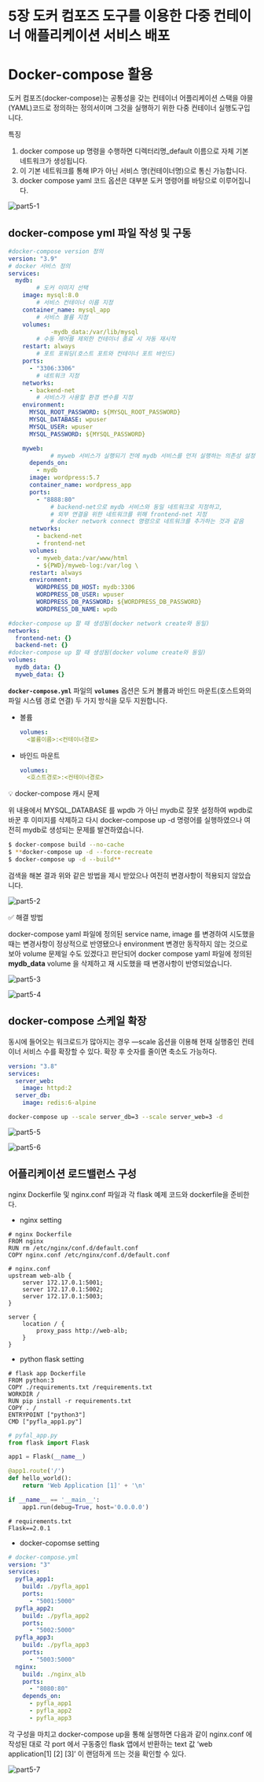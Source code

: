 # 5장 도커 컴포즈 도구를 이용한 다중 컨테이너 애플리케이션 서비스 배포

# Docker-compose 활용

도커 컴포즈(docker-compose)는 공통성을 갖는 컨테이너 어플리케이션 스택을 야믈(YAML)코드로 정의하는 정의서이며 그것을 실행하기 위한 다중 컨테이너 실행도구입니다.

특징

1. docker compose up 명령을 수행하면 디렉터리명\_default 이름으로 자체 기본 네트워크가 생성됩니다.
2. 이 기본 네트워크를 통해 IP가 아닌 서비스 명(컨테이너명)으로 통신 가능합니다.
3. docker compose yaml 코드 옵션은 대부분 도커 명령어를 바탕으로 이루어집니다.

![part5-1](assets/part5-1.png)

## docker-compose yml 파일 작성 및 구동

```yaml
#docker-compose version 정의
version: "3.9"
# docker 서비스 정의
services:
  mydb:
		# 도커 이미지 선택
    image: mysql:8.0
		# 서비스 컨테이너 이름 지정
    container_name: mysql_app
		# 서비스 볼륨 지정
    volumes:
			-mydb_data:/var/lib/mysql
		# 수동 제어를 제외한 컨테이너 종료 시 자동 재시작
    restart: always
		# 포트 포워딩(호스트 포트와 컨테이너 포트 바인드)
    ports:
      - "3306:3306"
		# 네트워크 지정
    networks:
      - backend-net
		# 서비스가 사용할 환경 변수를 지정
    environment:
      MYSQL_ROOT_PASSWORD: ${MYSQL_ROOT_PASSWORD}
      MYSQL_DATABASE: wpuser
      MYSQL_USER: wpuser
      MYSQL_PASSWORD: ${MYSQL_PASSWORD}

    myweb:
			# myweb 서비스가 실행되기 전에 mydb 서비스를 먼저 실행하는 의존성 설정
      depends_on:
        - mydb
      image: wordpress:5.7
      container_name: wordpress_app
      ports:
        - "8888:80"
			# backend-net으로 mydb 서비스와 동일 네트워크로 지정하고,
			# 외부 연결을 위한 네트워크를 위해 frontend-net 지정
			# docker network connect 명령으로 네트워크를 추가하는 것과 같음
      networks:
        - backend-net
        - frontend-net
      volumes:
        - myweb_data:/var/www/html
        - ${PWD}/myweb-log:/var/log \
      restart: always
      environment:
        WORDPRESS_DB_HOST: mydb:3306
        WORDPRESS_DB_USER: wpuser
        WORDPRESS_DB_PASSWORD: ${WORDPRESS_DB_PASSWORD}
        WORDPRESS_DB_NAME: wpdb

#docker-compose up 할 때 생성됨(docker network create와 동일)
networks:
  frontend-net: {}
  backend-net: {}
#docker-compose up 할 때 생성됨(docker volume create와 동일)
volumes:
  mydb_data: {}
  myweb_data: {}
```

**`docker-compose.yml`** 파일의 **`volumes`** 옵션은 도커 볼륨과 바인드 마운트(호스트와의 파일 시스템 경로 연결) 두 가지 방식을 모두 지원합니다.

- 볼륨
  ```yaml
  volumes:
  	<볼륨이름>:<컨테이너경로>
  ```
- 바인드 마운트
  ```yaml
  volumes:
  	<호스트경로>:<컨테이너경로>
  ```

<aside>
💡 docker-compose 캐시 문제

</aside>

위 내용에서 MYSQL_DATABASE 를 wpdb 가 아닌 mydb로 잘못 설정하여 wpdb로 바꾼 후 이미지를 삭제하고 다시 docker-compose up -d 명령어를 실행하였으나 여전히 mydb로 생성되는 문제를 발견하였습니다.

```bash
$ docker-compose build --no-cache
$ **docker-compose up -d --force-recreate
$ docker-compose up -d --build**
```

검색을 해본 결과 위와 같은 방법을 제시 받았으나 여전히 변경사항이 적용되지 않았습니다.

![part5-2](assets/part5-2.png)

✅ 해결 방법

docker-compose yaml 파일에 정의된 service name, image 를 변경하여 시도했을 때는 변경사항이 정상적으로 반영됐으나 environment 변경만 동작하지 않는 것으로 보아 volume 문제일 수도 있겠다고 판단되어 docker compose yaml 파일에 정의된 **mydb_data** volume 을 삭제하고 재 시도했을 때 변경사항이 반영되었습니다.

![part5-3](assets/part5-3.png)

![part5-4](assets/part5-4.png)

## docker-compose 스케일 확장

동시에 들어오는 워크로드가 많아지는 경우 —scale 옵션을 이용해 현재 실행중인 컨테이너 서비스 수를 확장할 수 있다. 확장 후 숫자를 줄이면 축소도 가능하다.

```yaml
version: "3.8"
services:
  server_web:
    image: httpd:2
  server_db:
    image: redis:6-alpine
```

```bash
docker-compose up --scale server_db=3 --scale server_web=3 -d
```

![part5-5](assets/part5-5.png)

![part5-6](assets/part5-6.png)

## 어플리케이션 로드밸런스 구성

nginx Dockerfile 및 nginx.conf 파일과 각 flask 예제 코드와 dockerfile을 준비한다.

- nginx setting

```docker
# nginx Dockerfile
FROM nginx
RUN rm /etc/nginx/conf.d/default.conf
COPY nginx.conf /etc/nginx/conf.d/default.conf
```

```
# nginx.conf
upstream web-alb {
    server 172.17.0.1:5001;
    server 172.17.0.1:5002;
    server 172.17.0.1:5003;
}

server {
    location / {
        proxy_pass http://web-alb;
    }
}
```

- python flask setting

```docker
# flask app Dockerfile
FROM python:3
COPY ./requirements.txt /requirements.txt
WORKDIR /
RUN pip install -r requirements.txt
COPY . /
ENTRYPOINT ["python3"]
CMD ["pyfla_app1.py"]
```

```python
# pyfal_app.py
from flask import Flask

app1 = Flask(__name__)

@app1.route('/')
def hello_world():
    return 'Web Application [1]' + '\n'

if __name__ == '__main__':
    app1.run(debug=True, host='0.0.0.0')
```

```
# requirements.txt
Flask==2.0.1
```

- docker-copomse setting

```yaml
# docker-compose.yml
version: "3"
services:
  pyfla_app1:
    build: ./pyfla_app1
    ports:
      - "5001:5000"
  pyfla_app2:
    build: ./pyfla_app2
    ports:
      - "5002:5000"
  pyfla_app3:
    build: ./pyfla_app3
    ports:
      - "5003:5000"
  nginx:
    build: ./nginx_alb
    ports:
      - "8080:80"
    depends_on:
      - pyfla_app1
      - pyfla_app2
      - pyfla_app3
```

각 구성을 마치고 docker-compose up을 통해 실행하면 다음과 같이 nginx.conf 에 작성된 대로 각 port 에서 구동중인 flask 앱에서 반환하는 text 값 ‘web application[1] [2] [3]’ 이 랜덤하게 뜨는 것을 확인할 수 있다.

![part5-7](assets/part5-7.png)
